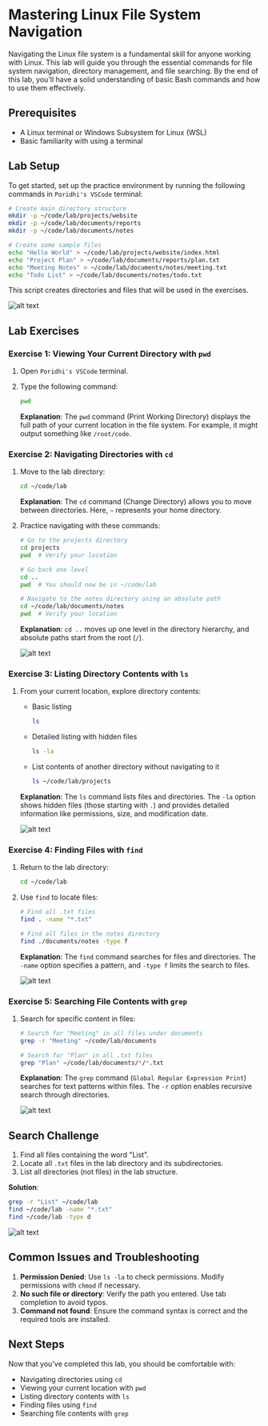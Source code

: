 # Mastering Linux File System Navigation

Navigating the Linux file system is a fundamental skill for anyone working with Linux. This lab will guide you through the essential commands for file system navigation, directory management, and file searching. By the end of this lab, you'll have a solid understanding of basic Bash commands and how to use them effectively.

## Prerequisites
- A Linux terminal or Windows Subsystem for Linux (WSL)
- Basic familiarity with using a terminal

## Lab Setup

To get started, set up the practice environment by running the following commands in `Poridhi's VSCode` terminal:

```bash
# Create main directory structure
mkdir -p ~/code/lab/projects/website
mkdir -p ~/code/lab/documents/reports
mkdir -p ~/code/lab/documents/notes

# Create some sample files
echo "Hello World" > ~/code/lab/projects/website/index.html
echo "Project Plan" > ~/code/lab/documents/reports/plan.txt
echo "Meeting Notes" > ~/code/lab/documents/notes/meeting.txt
echo "Todo List" > ~/code/lab/documents/notes/todo.txt
```

This script creates directories and files that will be used in the exercises.

![alt text](./images/image.png)

## Lab Exercises

### Exercise 1: Viewing Your Current Directory with `pwd`

1. Open `Poridhi's VSCode` terminal.
2. Type the following command:

   ```bash
   pwd
   ```

   **Explanation**: The `pwd` command (Print Working Directory) displays the full path of your current location in the file system. For example, it might output something like `/root/code`.

### Exercise 2: Navigating Directories with `cd`

1. Move to the lab directory:

   ```bash
   cd ~/code/lab
   ```
   **Explanation**: The `cd` command (Change Directory) allows you to move between directories. Here, `~` represents your home directory.

2. Practice navigating with these commands:

    ```bash
    # Go to the projects directory
    cd projects
    pwd  # Verify your location

    # Go back one level
    cd ..
    pwd  # You should now be in ~/code/lab

    # Navigate to the notes directory using an absolute path
    cd ~/code/lab/documents/notes
    pwd  # Verify your location
    ```
   **Explanation**: `cd ..` moves up one level in the directory hierarchy, and absolute paths start from the root (`/`).

   ![alt text](./images/image-1.png)

### Exercise 3: Listing Directory Contents with `ls`

1. From your current location, explore directory contents:

    - Basic listing

        ```bash
        ls
        ```

    - Detailed listing with hidden files

        ```bash
        ls -la
        ```

    - List contents of another directory without navigating to it

        ```bash
        ls ~/code/lab/projects
        ```
    **Explanation**: The `ls` command lists files and directories. The `-la` option shows hidden files (those starting with `.`) and provides detailed information like permissions, size, and modification date.

    ![alt text](./images/image-2.png)

### Exercise 4: Finding Files with `find`

1. Return to the lab directory:

   ```bash
   cd ~/code/lab
   ```
2. Use `find` to locate files:

   ```bash
   # Find all .txt files
   find . -name "*.txt"

   # Find all files in the notes directory
   find ./documents/notes -type f
   ```
   **Explanation**: The `find` command searches for files and directories. The `-name` option specifies a pattern, and `-type f` limits the search to files.

   ![alt text](./images/image-3.png)

### Exercise 5: Searching File Contents with `grep`

1. Search for specific content in files:

   ```bash
   # Search for "Meeting" in all files under documents
   grep -r "Meeting" ~/code/lab/documents

   # Search for "Plan" in all .txt files
   grep "Plan" ~/code/lab/documents/*/*.txt
   ```
   **Explanation**: The `grep` command (`Global Regular Expression Print`) searches for text patterns within files. The `-r` option enables recursive search through directories.
   
   ![alt text](./images/image-4.png)
## Search Challenge

1. Find all files containing the word "List".
2. Locate all `.txt` files in the lab directory and its subdirectories.
3. List all directories (not files) in the lab structure.

**Solution**:
```bash
grep -r "List" ~/code/lab
find ~/code/lab -name "*.txt"
find ~/code/lab -type d
```

![alt text](./images/image-5.png)

## Common Issues and Troubleshooting

1. **Permission Denied**: Use `ls -la` to check permissions. Modify permissions with `chmod` if necessary.
2. **No such file or directory**: Verify the path you entered. Use tab completion to avoid typos.
3. **Command not found**: Ensure the command syntax is correct and the required tools are installed.

## Next Steps

Now that you've completed this lab, you should be comfortable with:
- Navigating directories using `cd`
- Viewing your current location with `pwd`
- Listing directory contents with `ls`
- Finding files using `find`
- Searching file contents with `grep`